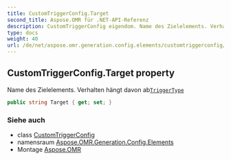 ```yaml
---
title: CustomTriggerConfig.Target
second_title: Aspose.OMR für .NET-API-Referenz
description: CustomTriggerConfig eigendom. Name des Zielelements. Verhalten hängt davon abTriggerType
type: docs
weight: 40
url: /de/net/aspose.omr.generation.config.elements/customtriggerconfig/target/
---
```

## CustomTriggerConfig.Target property

Name des Zielelements. Verhalten hängt davon ab[`TriggerType`](../triggertype/)

```csharp
public string Target { get; set; }
```

### Siehe auch

* class [CustomTriggerConfig](../)
* namensraum [Aspose.OMR.Generation.Config.Elements](../../customtriggerconfig/)
* Montage [Aspose.OMR](../../../)


